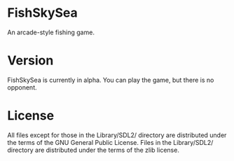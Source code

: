FishSkySea
==========

An arcade-style fishing game.

Version
=======

FishSkySea is currently in alpha. You can play the game, but there is no opponent.

License
=======
All files except for those in the Library/SDL2/ directory are distributed under the terms of the GNU General Public License.
Files in the Library/SDL2/ directory are distributed under the terms of the zlib license.
